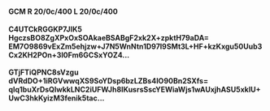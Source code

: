 #### GCM R 20/0c/400 L 20/0c/400
**C4UTCkRGGKP7JIK5**<br/>**HgczsBO8ZgXPxOxSOAkaeBSABgF2xk2X+zpktH79aDA=**<br/>**EM7O9869vExZm5ehjzw+J7N5WnNtn1D97l9SMt3L+HF+kzKxgu50Uub3Cx2KH2POn+3I0Fm6GCSxYOZ4...**<br/><br/>
**GTjFTiQPNC8sVzgu**<br/>**dVRdDO+1iRGVwwqXS9SoYDsp6bzLZBs4IO90Bn2SXfs=**<br/>**qIq1buXrDsQlwkkLNC2iUFWJh8IKusrsSscYEWiaWjs1wAUxjhASU5xklU+UwC3hkKyizM3fenik5tac...**